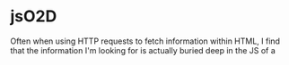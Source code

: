 # jsO2D

Often when using HTTP requests to fetch information within HTML, I find that the information I'm looking for is actually buried deep in the JS of a <script> element, which was intended to be rendered by a web browser to compose the finished HTML.

This makes the information significantly more difficult to parse out than if it was accessible in ordinary HTML elements by CSS Selectors.

So, I wrote myself a helper Regular Expression function to parse out object variables from JavaScript, remove their comments so they're valid JSON, and convert them to Python dictionaries so I can feasibly access their information.

Use:

```python
"""
pass the JavaScript object's name and its <script> element's text to jsO2D.js_obj_from_script_to_dict
and you have yourself a navigable Python dictionary with little effort
"""
>>> import requests
>>> from bs4 import BeautifulSoup
>>> import re
>>> import jsO2D
>>>
>>>
>>> url = "https://www.youtube.com/feed/storefront"
>>> response = requests.get(url)
>>> soup = BeautifulSoup(response.text, "html.parser")
>>> script_elem = soup.find("script", text=re.compile("ytInitialData"))
>>>
>>> dicty = jsO2D.js_obj_from_script_to_dict("ytInitialData", script_elem.string)
>>> print(list(dicty.keys()))
['responseContext', 'contents', 'header', 'trackingParams', 'topbar']
>>>
```

If you're lazy and don't care about speed, you could just iterate over all your HTML's <script> elements until you find your JS object

```python
>>> for script in soup.find_all("script"):
...     try:
...             dicty = jsO2D.js_obj_from_script_to_dict("ytInitialData", script.string)
...             break
...     except AttributeError:
...             pass
...     except TypeError:
...             pass
>>> print(dicty)
```
